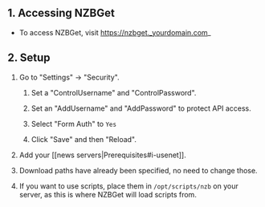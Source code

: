 ## 1. Accessing NZBGet

- To access NZBGet, visit https://nzbget._yourdomain.com_

## 2. Setup

1. Go to "Settings" -> "Security".
 
    1. Set a "ControlUsername" and "ControlPassword".

    1. Set an "AddUsername" and "AddPassword" to protect API access. 

    1. Select "Form Auth" to `Yes`

    1. Click "Save" and then "Reload".

1. Add your [[news servers|Prerequisites#i-usenet]].

1. Download paths have already been specified, no need to change those.

1. If you want to use scripts, place them in `/opt/scripts/nzb` on your server, as this is where NZBGet will load scripts from.